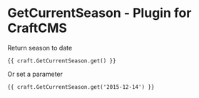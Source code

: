 # GetCurrentSeason - Plugin for CraftCMS

Return season to date

    {{ craft.GetCurrentSeason.get() }}
    
Or set a parameter

    {{ craft.GetCurrentSeason.get('2015-12-14') }}
